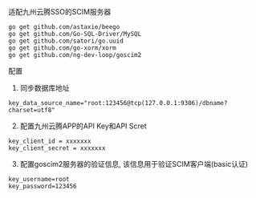 

适配九州云腾SSO的SCIM服务器

```
go get github.com/astaxie/beego
go get github.com/Go-SQL-Driver/MySQL
go get github.com/satori/go.uuid
go get github.com/go-xorm/xorm
go get github.com/ng-dev-loop/goscim2
```

配置

1. 同步数据库地址
```
key_data_source_name="root:123456@tcp(127.0.0.1:9306)/dbname?charset=utf8"
```

2. 配置九州云腾APP的API Key和API Scret
```
key_client_id = xxxxxxx
key_client_secret = xxxxxxx
```

3. 配置goscim2服务器的验证信息, 该信息用于验证SCIM客户端(basic认证)
```
key_username=root
key_password=123456
```

